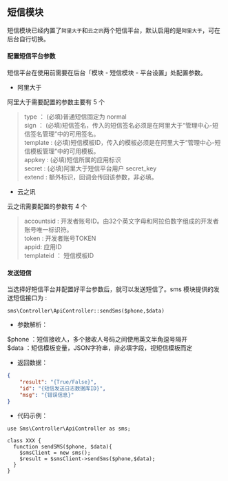 ## 短信模块 

短信模块已经内置了`阿里大于`和`云之讯`两个短信平台，默认启用的是`阿里大于`，可在后台自行切换。

#### 配置短信平台参数

短信平台在使用前需要在后台「模块 - 短信模块 - 平台设置」处配置参数。

- 阿里大于

阿里大于需要配置的参数主要有 5 个

> type ： (必填)普通短信固定为 normal   
> sign ： (必填)短信签名，传入的短信签名必须是在阿里大于“管理中心-短信签名管理”中的可用签名。  
> template : (必填)短信模板ID，传入的模板必须是在阿里大于“管理中心-短信模板管理”中的可用模板。  
> appkey : (必填)短信所属的应用标识  
> secret : (必填)阿里大于短信平台用户 secret_key  
> extend : 额外标识，回调会传回该参数，非必填。  

- 云之讯

云之讯需要配置的参数有 4 个

> accountsid : 开发者账号ID。由32个英文字母和阿拉伯数字组成的开发者账号唯一标识符。  
> token : 开发者账号TOKEN  
> appid: 应用ID  
> templateid ： 短信模板ID  

#### 发送短信

当选择好短信平台并配置好平台参数后，就可以发送短信了。sms 模块提供的发送短信接口为 :
```
sms\Controller\ApiController::sendSms($phone,$data)
```

- 参数解析：

$phone ：短信接收人，多个接收人号码之间使用英文半角逗号隔开  
$data ：短信模板变量，JSON字符串，非必填字段，视短信模板而定  


- 返回数据：
```json
{
    "result": "{True/False}",
    "id": "{短信发送日志数据库ID}",
    "msg": "{错误信息}"
}

```

- 代码示例：
```
use Sms\Controller\ApiController as sms;

class XXX {
  function sendSMS($phone, $data){
    $smsClient = new sms();
    $result = $smsClient->sendSms($phone,$data);
  }
}
